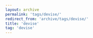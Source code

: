 ```yaml
---
layout: archive
permalink: 'tags/devise/'
redirect_from: 'archive/tags/devise/'
title: 'devise'
tag: 'devise'
---
```

